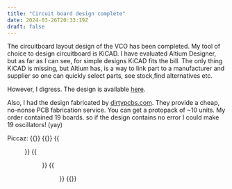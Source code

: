 ```yaml
---
title: "Circuit board design complete"
date: 2024-03-26T20:33:19Z
draft: false
---
```


The circuitboard layout design of the VCO has been completed. My tool of choice to design circuitboard is KiCAD. 
I have evaluated Altium Designer, but as far as I can see, for simple designs KiCAD fits the bill. The only thing
KiCAD is missing, but Altium has, is a way to link part to a manufacturer and supplier so one can quickly select parts,
see stock,find alternatives etc.

However, I digress. The design is available [here](https://github.com/dehekkendekrekker/synth).

Also, I had the design fabricated by [dirtypcbs.com](https://dirtypcbs.com). They provide a cheap, no-nonse PCB fabrication service.
You can get a protopack of ~10 units. My order contained 19 boards. so if the design contains no error I could make 19 oscillators! (yay)

Piccaz:
{{<load-photoswipe>}}
{{<gallery>}}
{{<figure link="https://res.cloudinary.com/direflzw1/image/upload/w_0.5/v1711486133/img/synths/IMG_20240326_154445_829_rxr7qo.jpg">}}
{{<figure link="https://res.cloudinary.com/direflzw1/image/upload/w_0.5/v1711486169/img/synths/IMG_20240326_154459_499_nqzht4.jpg">}}
{{<figure link="https://res.cloudinary.com/direflzw1/image/upload/w_0.5/v1711486079/img/synths/IMG_20240326_154508_346_af893a.jpg">}}
{{</gallery>}}

